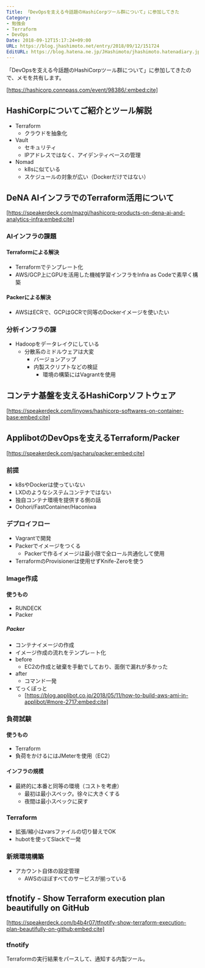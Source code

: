 ```yaml
---
Title: 「DevOpsを支える今話題のHashiCorpツール群について」に参加してきた
Category:
- 勉強会
- Terraform
- DevOps
Date: 2018-09-12T15:17:24+09:00
URL: https://blog.jhashimoto.net/entry/2018/09/12/151724
EditURL: https://blog.hatena.ne.jp/JHashimoto/jhashimoto.hatenadiary.jp/atom/entry/10257846132628098876
---
```


「DevOpsを支える今話題のHashiCorpツール群について」に参加してきたので、メモを共有します。

[https://hashicorp.connpass.com/event/98386/:embed:cite]

<!-- more -->

## HashiCorpについてご紹介とツール解説 
* Terraform
    * クラウドを抽象化
* Vault
    * セキュリティ
    * IPアドレスではなく、アイデンティベースの管理
* Nomad
    * k8sに似ている
    * スケジュールの対象が広い（Dockerだけではない）

## DeNA AIインフラでのTerraform活用について


[https://speakerdeck.com/mazgi/hashicorp-products-on-dena-ai-and-analytics-infra:embed:cite]


### AIインフラの課題

#### Terraformによる解決
* Terraformでテンプレート化
* AWS/GCP上にGPUを活用した機械学習インフラをInfra as Codeで素早く構築

#### Packerによる解決
* AWSはECRで、GCPはGCRで同等のDockerイメージを使いたい

### 分析インフラの課
* Hadoopをデータレイクにしている
    * 分散系のミドルウェアは大変
        * バージョンアップ
        * 内製スクリプトなどの検証
            * 環境の構築にはVagrantを使用

## コンテナ基盤を支えるHashiCorpソフトウェア

[https://speakerdeck.com/linyows/hashicorp-softwares-on-container-base:embed:cite]



## ApplibotのDevOpsを支えるTerraform/Packer


[https://speakerdeck.com/gacharu/packer:embed:cite]


### 前提
* k8sやDockerは使っていない
* LXDのようなシステムコンテナではない
* 独自コンテナ環境を提供する側の話
* Oohori/FastContainer/Haconiwa

### デプロイフロー
* Vagrantで開発
* Packerでイメージをつくる
    * Packerで作るイメージは最小限で全ロール共通化して使用
* TerraformのProvisionerは使用せずKnife-Zeroを使う

### Image作成

#### 使うもの
* RUNDECK
* Packer

##### Packer
* コンテナイメージの作成
* イメージ作成の流れをテンプレ－ト化
* before
    * EC2の作成と破棄を手動でしており、面倒で漏れが多かった
* after
    * コマンド一発
* てっくぼっと
    * [https://blog.applibot.co.jp/2018/05/11/how-to-build-aws-ami-in-applibot/#more-2717:embed:cite]

### 負荷試験

#### 使うもの
* Terraform
* 負荷をかけるにはJMeterを使用（EC2） 

#### インフラの規模
* 最終的に本番と同等の環境（コストを考慮）
    * 最初は最小スペック。徐々に大きくする
    * 夜間は最小スペックに戻す
  
### Terraform
* 拡張/縮小はvarsファイルの切り替えでOK
* hubotを使ってSlackで一発

### 新規環境構築
* アカウント自体の設定管理
    * AWSのほぼすべてのサービスが揃っている

## tfnotify - Show Terraform execution plan beautifully on GitHub

[https://speakerdeck.com/b4b4r07/tfnotify-show-terraform-execution-plan-beautifully-on-github:embed:cite]


### tfnotify 
Terraformの実行結果をパースして、通知する内製ツール。


